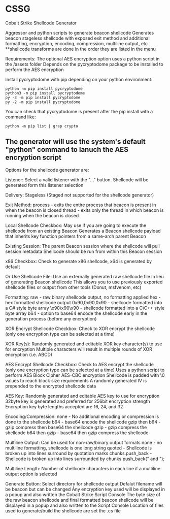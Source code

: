 # CSSG

Cobalt Strike Shellcode Generator


Aggressor and python scripts to generate beacon shellcode
Generates beacon stageless shellcode with exposed exit method and additional formatting, encryption, encoding, compression, multiline output, etc
**shellcode transforms are done in the order they are listed in the menu

Requirements:
The optional AES encryption option uses a python script in the /assets folder
Depends on the pycryptodome package to be installed to perform the AES encryption

Install pycryptodome with pip depending on your python environment:

    python -m pip install pycryptodome
    python3 -m pip install pycryptodome
    py -3 -m pip install pycryptodome
    py -2 -m pip install pycryptodome

You can check that pycryptodome is present after the pip install with a command like:

    python -m pip list | grep crypto

The generator will use the system's default "python" command to lanuch the AES encryption script
----------------------
Options for the shellcode generator are:

Listener:
Select a valid listener with the "..." button. Shellcode will be generated form this listener selection

Delivery:
Stageless (Staged not supported for the shellcode generator)

Exit Method:
process - exits the entire process that beacon is present in when the beacon is closed
thread - exits only the thread in which beacon is running when the beacon is closed

Local Shellcode Checkbox:
May use if you are going to execute the shellcode from an existing Beacon
Generates a Beacon shellcode payload that inherits key function pointers from a same-arch parent Beacon

Existing Session:
The parent Beacon session where the shellcode will pull session metadata
Shellcode should be run from within this Beacon session

x86 Checkbox:
Check to generate x86 shellcode, x64 is generated by default

Or Use Shellcode File:
Use an externally generated raw shellcode file in lieu of generating Beacon shellcode
This allows you to use previously exported shellcode files or output from other tools (Donut, msfvenom, etc)

Formatting:
raw - raw binary shellcode output, no formatting applied
hex - hex formatted shellcode output
0x90,0x90,0x90 - shellcode formatted into a C# style byte array
\x90\x90\x90 - shellcode formatted into a C\C++ style byte array
b64 - option to base64 encode the shellcode early in the generation process (before any encryption)

XOR Encrypt Shellcode Checkbox:
Check to XOR encrypt the shellcode (only one encryption type can be selected at a time)

XOR Key(s):
Randomly generated and editable XOR key character(s) to use for encryption
Multiple characters will result in multiple rounds of XOR encryption (i.e. ABCD)

AES Encrypt Shellcode Checkbox:
Check to AES encrypt the shellcode (only one encryption type can be selected at a time)
Uses a python script to perform AES Block Cipher AES-CBC encryption
Shellcode is padded with \0 values to reach block size requirements
A randomly generated IV is prepended to the encrypted shellcode data

AES Key:
Randomly generated and editable AES key to use for encryption
32byte key is generated and preferred for 256bit encryption strength
Encryption key byte lengths accepted are 16, 24, and 32

Encoding/Compression:
none - No additional encoding or compression is done to the shellcode
b64 - base64 encode the shellcode
gzip then b64 - gzip compress then base64 the shellcode
gzip - gzip compress the shellcode
b64 then gzip - base64 then gzip compress the shellcode

Multiline Output:
Can be used for non-raw/binary output formats
none - no multiline formatting, shellcode is one long string
quoted - Shellcode is broken up into lines surround by quotation marks
chunks.push_back - Shellcode is broken up into lines surrounded by chunks.push_back(" and ");

Multiline Length:
Number of shellcode characters in each line if a multiline output option is selected

Generate Button:
Select directory for shellcode output
Defalut filename will be beacon but can be changed
Any encryption key used will be displayed in a popup and also written the Cobalt Strike Script Console
The byte size of the raw beacon shellcode and final formatted beacon shellcode will be displayed in a popup and also written to the Script Console
Location of files used to generate/build the shellcode are set the .cs file
